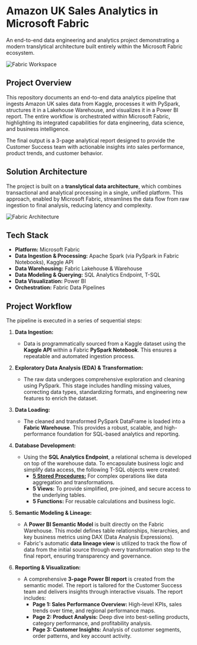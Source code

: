 # Amazon UK Sales Analytics in Microsoft Fabric

An end-to-end data engineering and analytics project demonstrating a modern translytical architecture built entirely within the Microsoft Fabric ecosystem.

![Fabric Workspace](https://github.com/user-attachments/assets/cbf5fab7-a135-49e5-9480-5902b6b06d0f)

## Project Overview

This repository documents an end-to-end data analytics pipeline that ingests Amazon UK sales data from Kaggle, processes it with PySpark, structures it in a Lakehouse Warehouse, and visualizes it in a Power BI report. The entire workflow is orchestrated within Microsoft Fabric, highlighting its integrated capabilities for data engineering, data science, and business intelligence.

The final output is a 3-page analytical report designed to provide the Customer Success team with actionable insights into sales performance, product trends, and customer behavior.

## Solution Architecture

The project is built on a **translytical data architecture**, which combines transactional and analytical processing in a single, unified platform. This approach, enabled by Microsoft Fabric, streamlines the data flow from raw ingestion to final analysis, reducing latency and complexity.

![Fabric Architecture](https://github.com/user-attachments/assets/8206a865-6ba8-40df-b297-571a74c3ea4e)

## Tech Stack

*   **Platform:** Microsoft Fabric
*   **Data Ingestion & Processing:** Apache Spark (via PySpark in Fabric Notebooks), Kaggle API
*   **Data Warehousing:** Fabric Lakehouse & Warehouse
*   **Data Modeling & Querying:** SQL Analytics Endpoint, T-SQL
*   **Data Visualization:** Power BI
*   **Orchestration:** Fabric Data Pipelines

## Project Workflow

The pipeline is executed in a series of sequential steps:

1.  **Data Ingestion:**
    *   Data is programmatically sourced from a Kaggle dataset using the **Kaggle API** within a Fabric **PySpark Notebook**. This ensures a repeatable and automated ingestion process.

2.  **Exploratory Data Analysis (EDA) & Transformation:**
    *   The raw data undergoes comprehensive exploration and cleaning using PySpark. This stage includes handling missing values, correcting data types, standardizing formats, and engineering new features to enrich the dataset.

3.  **Data Loading:**
    *   The cleaned and transformed PySpark DataFrame is loaded into a **Fabric Warehouse**. This provides a robust, scalable, and high-performance foundation for SQL-based analytics and reporting.

4.  **Database Development:**
    *   Using the **SQL Analytics Endpoint**, a relational schema is developed on top of the warehouse data. To encapsulate business logic and simplify data access, the following T-SQL objects were created:
        *   [**5 Stored Procedures:**](https://github.com/Balasubramanian-pg/Amazon-UK-Sales/tree/main/3.%20Functions) For complex operations like data aggregation and transformations.
        *   **5 Views:** To provide simplified, pre-joined, and secure access to the underlying tables.
        *   **5 Functions:** For reusable calculations and business logic.

5.  **Semantic Modeling & Lineage:**
    *   A **Power BI Semantic Model** is built directly on the Fabric Warehouse. This model defines table relationships, hierarchies, and key business metrics using DAX (Data Analysis Expressions).
    *   Fabric's automatic **data lineage view** is utilized to track the flow of data from the initial source through every transformation step to the final report, ensuring transparency and governance.

6.  **Reporting & Visualization:**
    *   A comprehensive **3-page Power BI report** is created from the semantic model. The report is tailored for the Customer Success team and delivers insights through interactive visuals. The report includes:
        *   **Page 1: Sales Performance Overview:** High-level KPIs, sales trends over time, and regional performance maps.
        *   **Page 2: Product Analysis:** Deep dive into best-selling products, category performance, and profitability analysis.
        *   **Page 3: Customer Insights:** Analysis of customer segments, order patterns, and key account activity.
